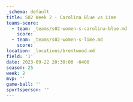 ```yaml
---
_schema: default
title: S02 Week 2 - Carolina Blue vs Lime
teams-score:
  - team: _teams/s02-women-s-carolina-blue.md
    score:
  - team: _teams/s02-women-s-lime.md
    score:
location: _locations/brentwood.md
field: '1'
date: 2023-09-22 20:30:00 -0400
season: 25
week: 2
mvp: ''
game-ball: ''
sportsperson: ''
---
```


